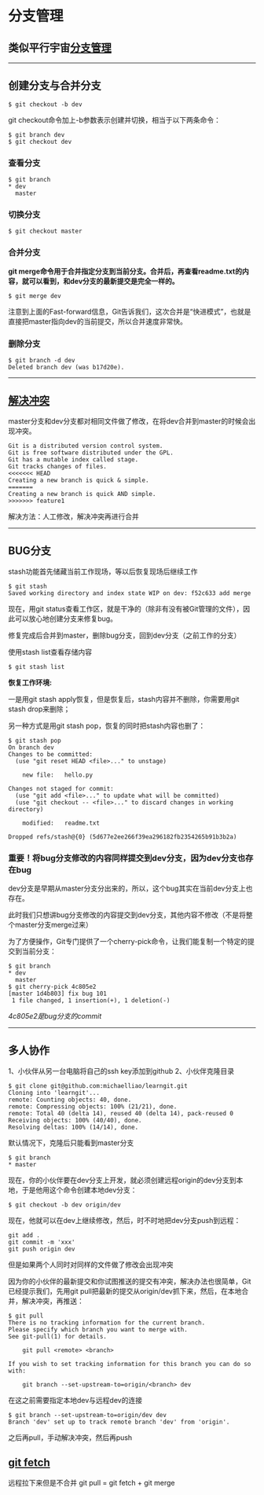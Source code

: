 # 分支管理
## 类似平行宇宙[分支管理](https://www.liaoxuefeng.com/wiki/896043488029600/896954848507552)

--------
## 创建分支与合并分支

```shell
$ git checkout -b dev
```
git checkout命令加上-b参数表示创建并切换，相当于以下两条命令：
```
$ git branch dev
$ git checkout dev
```
### 查看分支
```
$ git branch
* dev
  master
```
### 切换分支
```
$ git checkout master
```
### 合并分支
**git merge命令用于合并指定分支到当前分支。合并后，再查看readme.txt的内容，就可以看到，和dev分支的最新提交是完全一样的。**

```
$ git merge dev
```

注意到上面的Fast-forward信息，Git告诉我们，这次合并是“快进模式”，也就是直接把master指向dev的当前提交，所以合并速度非常快。

### 删除分支
```
$ git branch -d dev
Deleted branch dev (was b17d20e).
```
----
## [解决冲突](https://www.liaoxuefeng.com/wiki/896043488029600/900004111093344)
master分支和dev分支都对相同文件做了修改，在将dev合并到master的时候会出现冲突。
```shell
Git is a distributed version control system.
Git is free software distributed under the GPL.
Git has a mutable index called stage.
Git tracks changes of files.
<<<<<<< HEAD
Creating a new branch is quick & simple.
=======
Creating a new branch is quick AND simple.
>>>>>>> feature1
```
解决方法：人工修改，解决冲突再进行合并

-----

## BUG分支
stash功能首先储藏当前工作现场，等以后恢复现场后继续工作
```
$ git stash
Saved working directory and index state WIP on dev: f52c633 add merge
```
现在，用git status查看工作区，就是干净的（除非有没有被Git管理的文件），因此可以放心地创建分支来修复bug。

修复完成后合并到master，删除bug分支，回到dev分支（之前工作的分支）

使用stash list查看存储内容
```
$ git stash list
```
**恢复工作环境:**

一是用git stash apply恢复，但是恢复后，stash内容并不删除，你需要用git stash drop来删除；

另一种方式是用git stash pop，恢复的同时把stash内容也删了：
```
$ git stash pop
On branch dev
Changes to be committed:
  (use "git reset HEAD <file>..." to unstage)

	new file:   hello.py

Changes not staged for commit:
  (use "git add <file>..." to update what will be committed)
  (use "git checkout -- <file>..." to discard changes in working directory)

	modified:   readme.txt

Dropped refs/stash@{0} (5d677e2ee266f39ea296182fb2354265b91b3b2a)
```

### 重要！将bug分支修改的内容同样提交到dev分支，因为dev分支也存在bug
dev分支是早期从master分支分出来的，所以，这个bug其实在当前dev分支上也存在。

此时我们只想讲bug分支修改的内容提交到dev分支，其他内容不修改（不是将整个master分支merge过来）

为了方便操作，Git专门提供了一个cherry-pick命令，让我们能复制一个特定的提交到当前分支：
```shell
$ git branch
* dev
  master
$ git cherry-pick 4c805e2
[master 1d4b803] fix bug 101
 1 file changed, 1 insertion(+), 1 deletion(-)
```
*4c805e2是bug分支的commit*
 
 -----
## 多人协作
1、小伙伴从另一台电脑将自己的ssh key添加到github
2、小伙伴克隆目录
```
$ git clone git@github.com:michaelliao/learngit.git
Cloning into 'learngit'...
remote: Counting objects: 40, done.
remote: Compressing objects: 100% (21/21), done.
remote: Total 40 (delta 14), reused 40 (delta 14), pack-reused 0
Receiving objects: 100% (40/40), done.
Resolving deltas: 100% (14/14), done.
```
默认情况下，克隆后只能看到master分支
```
$ git branch
* master
```
现在，你的小伙伴要在dev分支上开发，就必须创建远程origin的dev分支到本地，于是他用这个命令创建本地dev分支：
```
$ git checkout -b dev origin/dev
```
现在，他就可以在dev上继续修改，然后，时不时地把dev分支push到远程：
```
git add .
git commit -m 'xxx'
git push origin dev
```
但是如果两个人同时对同样的文件做了修改会出现冲突

因为你的小伙伴的最新提交和你试图推送的提交有冲突，解决办法也很简单，Git已经提示我们，先用git pull把最新的提交从origin/dev抓下来，然后，在本地合并，解决冲突，再推送：
```
$ git pull
There is no tracking information for the current branch.
Please specify which branch you want to merge with.
See git-pull(1) for details.

    git pull <remote> <branch>

If you wish to set tracking information for this branch you can do so with:

    git branch --set-upstream-to=origin/<branch> dev
```
在这之前需要指定本地dev与远程dev的连接
```
$ git branch --set-upstream-to=origin/dev dev
Branch 'dev' set up to track remote branch 'dev' from 'origin'.
```
之后再pull，手动解决冲突，然后再push
 ## [git fetch](https://juejin.cn/post/6844903921794859021) 
 远程拉下来但是不合并
 git pull = git fetch + git merge

